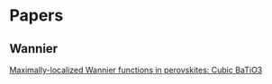 # Papers



## Wannier

[Maximally-localized Wannier functions in perovskites: Cubic BaTiO3](https://arxiv.org/pdf/cond-mat/9802210.pdf)
